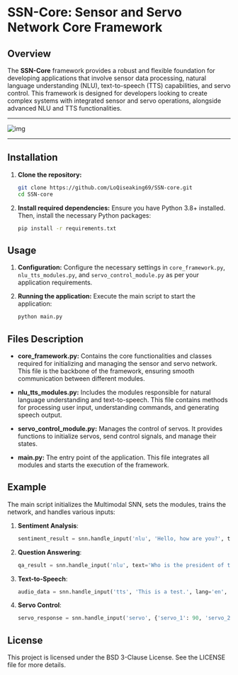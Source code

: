 # **SSN-Core: Sensor and Servo Network Core Framework**

## **Overview**
The **SSN-Core** framework provides a robust and flexible foundation for developing applications that involve sensor data processing, natural language understanding (NLU), text-to-speech (TTS) capabilities, and servo control. This framework is designed for developers looking to create complex systems with integrated sensor and servo operations, alongside advanced NLU and TTS functionalities.

___
![img](https://github.com/LoQiseaking69/SSN-core/blob/main/ssn-c.png)
___

## **Installation**

1. **Clone the repository:**
   ```sh
   git clone https://github.com/LoQiseaking69/SSN-core.git
   cd SSN-core
   ```

2. **Install required dependencies:**
   Ensure you have Python 3.8+ installed. Then, install the necessary Python packages:
   ```sh
   pip install -r requirements.txt
   ```

## **Usage**

1. **Configuration:**
   Configure the necessary settings in `core_framework.py`, `nlu_tts_modules.py`, and `servo_control_module.py` as per your application requirements.

2. **Running the application:**
   Execute the main script to start the application:
   ```sh
   python main.py
   ```

## **Files Description**

- **core_framework.py:** Contains the core functionalities and classes required for initializing and managing the sensor and servo network. This file is the backbone of the framework, ensuring smooth communication between different modules.

- **nlu_tts_modules.py:** Includes the modules responsible for natural language understanding and text-to-speech. This file contains methods for processing user input, understanding commands, and generating speech output.

- **servo_control_module.py:** Manages the control of servos. It provides functions to initialize servos, send control signals, and manage their states.

- **main.py:** The entry point of the application. This file integrates all modules and starts the execution of the framework.

## **Example**

The main script initializes the Multimodal SNN, sets the modules, trains the network, and handles various inputs:

1. **Sentiment Analysis**:
    ```python
    sentiment_result = snn.handle_input('nlu', 'Hello, how are you?', task='sentiment')
    ```

2. **Question Answering**:
    ```python
    qa_result = snn.handle_input('nlu', text='Who is the president of the United States?', task='qa', context='Joe Biden is the president of the United States.')
    ```

3. **Text-to-Speech**:
    ```python
    audio_data = snn.handle_input('tts', 'This is a test.', lang='en', slow=False)
    ```

4. **Servo Control**:
    ```python
    servo_response = snn.handle_input('servo', {'servo_1': 90, 'servo_2': 45})
    ```

## **License**

This project is licensed under the BSD 3-Clause License. See the LICENSE file for more details.